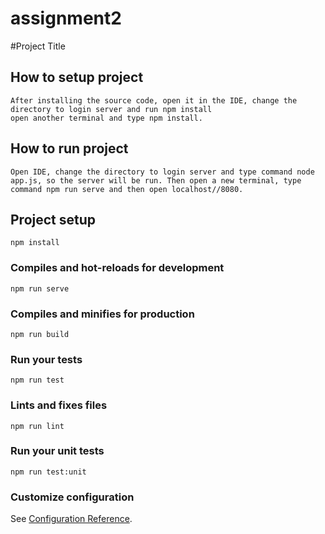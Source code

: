 # assignment2
#Project Title

## How to setup project
```
After installing the source code, open it in the IDE, change the directory to login server and run npm install
open another terminal and type npm install.

```
## How to run project 
```
Open IDE, change the directory to login server and type command node app.js, so the server will be run. Then open a new terminal, type command npm run serve and then open localhost//8080.
```

## Project setup
```
npm install
```

### Compiles and hot-reloads for development
```
npm run serve
```

### Compiles and minifies for production
```
npm run build
```

### Run your tests
```
npm run test
```

### Lints and fixes files
```
npm run lint
```

### Run your unit tests
```
npm run test:unit
```

### Customize configuration
See [Configuration Reference](https://cli.vuejs.org/config/).
